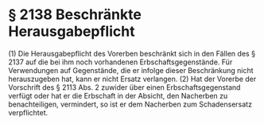 # § 2138 Beschränkte Herausgabepflicht
(1) Die Herausgabepflicht des Vorerben beschränkt sich in den Fällen des § 2137 auf die bei ihm noch vorhandenen Erbschaftsgegenstände. Für Verwendungen auf Gegenstände, die er infolge dieser Beschränkung nicht herauszugeben hat, kann er nicht Ersatz verlangen.
(2) Hat der Vorerbe der Vorschrift des § 2113 Abs. 2 zuwider über einen Erbschaftsgegenstand verfügt oder hat er die Erbschaft in der Absicht, den Nacherben zu benachteiligen, vermindert, so ist er dem Nacherben zum Schadensersatz verpflichtet.